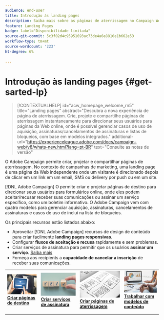 ```yaml
---
audience: end-user
title: Introdução às landing pages
description: Saiba mais sobre as páginas de aterrissagem no Campaign Web
feature: Landing Pages
badge: label="Disponibilidade limitada"
source-git-commit: 5c3f02d4c95951693ac73de4a6e8810e1b662e53
workflow-type: tm+mt
source-wordcount: '223'
ht-degree: 6%

---
```


# Introdução às landing pages {#get-sarted-lp}

>[!CONTEXTUALHELP]
>id="acw_homepage_welcome_rn5"
>title="Landing pages"
>abstract="Descubra a nova experiência de página de aterrissagem. Crie, projete e compartilhe páginas de aterrissagem instantaneamente para direcionar seus usuários para páginas da Web online, onde é possível gerenciar casos de uso de aquisição, assinaturas/cancelamentos de assinaturas e listas de bloqueios, com base em modelos integrados."
>additional-url="https://experienceleague.adobe.com/docs/campaign-web/v8/whats-new.html?lang=pt-BR" text="Consulte as notas de versão"

O Adobe Campaign permite criar, projetar e compartilhar páginas de aterrissagem. No contexto de campanhas de marketing, uma landing page é uma página da Web independente onde um visitante é direcionado depois de clicar em um link em um email, SMS ou delivery por push ou em um site.

[!DNL Adobe Campaign] O permite criar e projetar páginas de destino para direcionar seus usuários para formulários online, onde eles podem aceitar/recusar receber suas comunicações ou assinar um serviço específico, como um boletim informativo. O Adobe Campaign vem com quatro modelos para gerenciar aquisição, assinaturas, cancelamentos de assinaturas e casos de uso de inclui na lista de bloqueios.

Os principais recursos estão listados abaixo:

* Aproveitar [!DNL Adobe Campaign] recursos de design de conteúdo para criar facilmente **landing pages responsivas**.
* Configurar **fluxos de aceitação e recusa** rapidamente e sem problemas.
* Criar serviços de assinatura para permitir que os usuários **assinar um serviço**. [Saiba mais](../audience/manage-services.md)
* Forneça aos recipients a **capacidade de cancelar a inscrição** de receber suas comunicações.
  <!--Send a **confirmation email** upon opt-in or opt-out.-->

<table style="table-layout:fixed"><tr style="border: 0;">
<td>
<a href="create-lp.md">
<img alt="Lead" src="../assets/do-not-localize/lp-subscription.jpeg">
</a>
<div><a href="create-lp.md"><strong>Criar páginas de destino</strong>
</div>
<p>
</td>
<td>
<a href="../audience/manage-services.md">
<img alt="Pouco frequente" src="../assets/do-not-localize/lp-list.jpg">
</a>
<div>
<a href="../audience/manage-services.md"><strong>Criar serviços de assinatura</strong></a>
</div>
<p></td>
<td>
<a href="lp-content.md">
<img alt="Validação" src="../assets/do-not-localize/lp-design.jpg">
</a>
<div>
<a href="lp-content.md"><strong>Criar páginas de aterrissagem</strong></a>
</div>
<p>
</td>
<td>
<a href="lp-templates.md">
<img alt="Validação" src="../assets/do-not-localize/lp-reporting.jpg">
</a>
<div>
<a href="lp-templates.md"><strong>Trabalhar com modelos de conteúdo</strong></a>
</div>
<p>
</td>
</tr></table>
